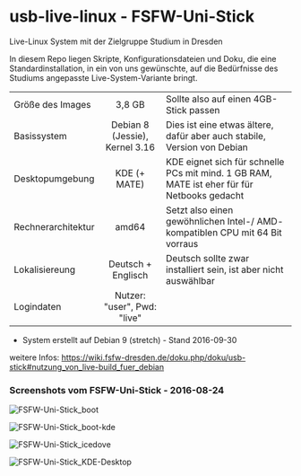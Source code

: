 # usb-live-linux - FSFW-Uni-Stick

Live-Linux System mit der Zielgruppe Studium in Dresden

In diesem Repo liegen Skripte, Konfigurationsdateien und Doku, die eine Standardinstallation, in ein von uns gewünschte, auf die Bedürfnisse des Studiums angepasste Live-System-Variante bringt.

|						|								|																		|
|:----------------------|:-----------------------------:|:----------------------------------------------------------------------|
|Größe des Images		|3,8 GB							|Sollte also auf einen 4GB-Stick passen									|
|Basissystem			|Debian 8 (Jessie), Kernel 3.16	|Dies ist eine etwas ältere, dafür aber auch stabile, Version von Debian	|
|Desktopumgebung		|KDE (+ MATE)					|KDE eignet sich für schnelle PCs mit mind. 1 GB RAM, MATE ist eher für für Netbooks gedacht	|
|Rechnerarchitektur		|amd64							|Setzt also einen gewöhnlichen Intel-/ AMD- kompatiblen CPU mit 64 Bit vorraus	|
|Lokalisiereung			|Deutsch + Englisch				|Deutsch sollte zwar installiert sein, ist aber nicht auswählbar		|
|Logindaten				|Nutzer: "user", Pwd: "live"	|																		|

- System erstellt auf Debian 9 (stretch) - Stand 2016-09-30

weitere Infos:
https://wiki.fsfw-dresden.de/doku.php/doku/usb-stick#nutzung_von_live-build_fuer_debian

### Screenshots vom FSFW-Uni-Stick - 2016-08-24  ###

![FSFW-Uni-Stick_boot](doc/media/FSFW-Uni-Stick_boot_1024x768.png)

![FSFW-Uni-Stick_boot-kde](doc/media/FSFW_Uni-Stick_boot-kde_1024x768.png)

![FSFW-Uni-Stick_icedove](doc/media/FSFW-Uni-Stick_icedove_1024x768.png)

![FSFW-Uni-Stick_KDE-Desktop](doc/media/FSFW-Uni-Stick_KDE-Desktop_1024x768.png)

